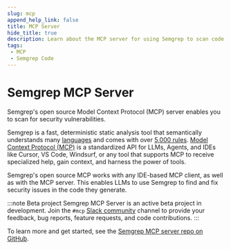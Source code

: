 ```yaml
---
slug: mcp
append_help_link: false
title: MCP Server
hide_title: true
description: Learn about the MCP server for using Semgrep to scan code for security vulnerabilities.
tags:
 - MCP
 - Semgrep Code
---
```


# Semgrep MCP Server

Semgrep's open source Model Context Protocol (MCP) server enables you to scan for security vulnerabilities.

Semgrep is a fast, deterministic static analysis tool that semantically understands many [languages](https://semgrep.dev/docs/supported-languages) and comes with over [5,000 rules](https://semgrep.dev/registry). [Model Context Protocol (MCP)](https://modelcontextprotocol.io/) is a standardized API for LLMs, Agents, and IDEs like Cursor, VS Code, Windsurf, or any tool that supports MCP to receive specialized help, gain context, and harness the power of tools.

Semgrep's open source MCP works with any IDE-based MCP client, as well as with the MCP server. This enables LLMs to use Semgrep to find and fix security issues in the code they generate.

:::note Beta project
Semgrep MCP Server is an active beta project in development. Join the `#mcp` [Slack community](https://go.semgrep.dev/slack) channel to provide your feedback, bug reports, feature requests, and code contributions.
:::

To learn more and get started, see the [Semgrep MCP server repo on GitHub](https://github.com/semgrep/mcp).
